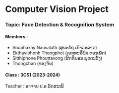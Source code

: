 
# Computer Vision Project
### Topic: Face Detection & Recognition System


#### Members :

 - Souphaxay Naovalath (ສຸພະໄຊ ເນົາວະລາດ)
 - Ekthaviphonh Thongphet (ເອກທະວີພົນ ທອງເພັດ)
 - Sitthiphone Phouttavong (ສິດທິພອນ ພຸດຕະວົງ)
 - Thongchan (ທອງຈັນ)

#### Class : 3CS1 (2023-2024)
Teacher : ອາຈານ ປ.ອ ລັດສະໝີ

